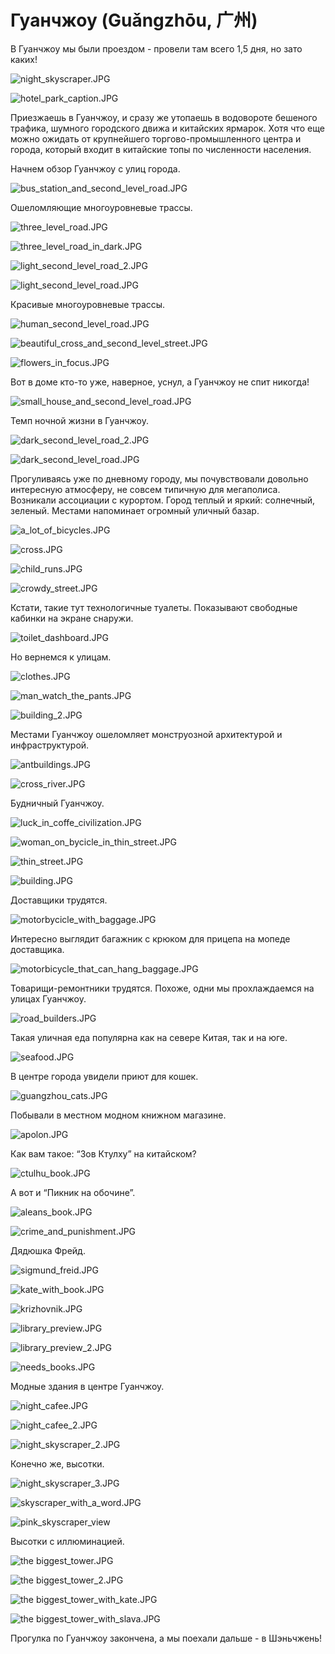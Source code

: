 
# Гуанчжоу (Guǎngzhōu, 广州)

В Гуанчжоу мы были проездом - провели там всего 1,5 дня, но зато каких!

![night_skyscraper.JPG](guangzhou/night_skyscraper.jpg)

![hotel_park_caption.JPG](guangzhou/hotel_park_caption.jpg)

Приезжаешь в Гуанчжоу, и сразу же утопаешь в водовороте бешеного трафика, шумного городского движа и китайских ярмарок. Хотя что еще можно ожидать от крупнейшего торгово-промышленного центра и города, который входит в китайские топы по численности населения.

Начнем обзор Гуанчжоу с улиц города.

![bus_station_and_second_level_road.JPG](guangzhou/bus_station_and_second_level_road.jpg)

Ошеломляющие многоуровневые трассы.

![three_level_road.JPG](guangzhou/three_level_road.jpg)

![three_level_road_in_dark.JPG](guangzhou/three_level_road_in_dark.jpg)

![light_second_level_road_2.JPG](guangzhou/light_second_level_road_2.jpg)

![light_second_level_road.JPG](guangzhou/light_second_level_road.jpg)

Красивые многоуровневые трассы.

![human_second_level_road.JPG](guangzhou/human_second_level_road.jpg)

![beautiful_cross_and_second_level_street.JPG](guangzhou/beautiful_cross_and_second_level_street.jpg)

![flowers_in_focus.JPG](guangzhou/flowers_in_focus.jpg)

Вот в доме кто-то уже, наверное, уснул, а Гуанчжоу не спит никогда!

![small_house_and_second_level_road.JPG](guangzhou/small_house_and_second_level_road.jpg)

Темп ночной жизни в Гуанчжоу.

![dark_second_level_road_2.JPG](guangzhou/dark_second_level_road_2.jpg)

![dark_second_level_road.JPG](guangzhou/dark_second_level_road.jpg)

Прогуливаясь уже по дневному городу, мы почувствовали довольно интересную атмосферу, не совсем типичную для мегаполиса. Возникали ассоциации с курортом. Город теплый и яркий: солнечный, зеленый. Местами напоминает огромный уличный базар. 

![a_lot_of_bicycles.JPG](guangzhou/a_lot_of_bicycles.jpg)

![cross.JPG](guangzhou/cross.jpg)

![child_runs.JPG](guangzhou/child_runs.jpg)

![crowdy_street.JPG](guangzhou/crowdy_street.jpg)

Кстати, такие тут технологичные туалеты. Показывают свободные кабинки на экране снаружи.

![toilet_dashboard.JPG](guangzhou/toilet_dashboard.jpg)

Но вернемся к улицам.

![clothes.JPG](guangzhou/clothes.jpg)

![man_watch_the_pants.JPG](guangzhou/man_watch_the_pants.jpg)

![building_2.JPG](guangzhou/building_2.jpg)

Местами Гуанчжоу ошеломляет монструозной архитектурой и инфраструктурой.

![antbuildings.JPG](guangzhou/antbuildings.jpg)

![cross_river.JPG](guangzhou/cross_river.jpg)

Будничный Гуанчжоу.

![luck_in_coffe_civilization.JPG](guangzhou/luck_in_coffe_civilization.jpg)

![woman_on_bycicle_in_thin_street.JPG](guangzhou/woman_on_bycicle_in_thin_street.jpg)

![thin_street.JPG](guangzhou/thin_street.jpg)

![building.JPG](guangzhou/building.jpg)

Доставщики трудятся.

![motorbycicle_with_baggage.JPG](guangzhou/motorbycicle_with_baggage.jpg)

Интересно выглядит багажник с крюком для прицепа на мопеде доставщика.

![motorbicycle_that_can_hang_baggage.JPG](guangzhou/motorbicycle_that_can_hang_baggage.jpg)

Товарищи-ремонтники трудятся. Похоже, одни мы прохлаждаемся на улицах Гуанчжоу.

![road_builders.JPG](guangzhou/road_builders.jpg)

Такая уличная еда популярна как на севере Китая, так и на юге. 

![seafood.JPG](guangzhou/seafood.jpg)

В центре города увидели приют для кошек.

![guangzhou_cats.JPG](guangzhou/guangzhou_cats.jpg)

Побывали в местном модном книжном магазине.

![apolon.JPG](guangzhou/apolon.jpg)

Как вам такое: “Зов Ктулху” на китайском?

![ctulhu_book.JPG](guangzhou/ctulhu_book.jpg)


А вот и “Пикник на обочине”.

![aleans_book.JPG](guangzhou/aleans_book.jpg)



![crime_and_punishment.JPG](guangzhou/crime_and_punishment.jpg)

Дядюшка Фрейд.

![sigmund_freid.JPG](guangzhou/sigmund_freid.jpg)

![kate_with_book.JPG](guangzhou/kate_with_book.jpg)

![krizhovnik.JPG](guangzhou/krizhovnik.jpg)

![library_preview.JPG](guangzhou/library_preview.jpg)

![library_preview_2.JPG](guangzhou/library_preview_2.jpg)

![needs_books.JPG](guangzhou/needs_books.jpg)

Модные здания в центре Гуанчжоу.

![night_cafee.JPG](guangzhou/night_cafee.jpg)

![night_cafee_2.JPG](guangzhou/night_cafee_2.jpg)

![night_skyscraper_2.JPG](guangzhou/night_skyscraper_2.jpg)

Конечно же, высотки.

![night_skyscraper_3.JPG](guangzhou/night_skyscraper_3.jpg)

![skyscraper_with_a_word.JPG](guangzhou/skyscraper_with_a_word.jpg)

![pink_skyscraper_view](guangzhou/pink_skyscrapers_view.JPG)

Высотки с иллюминацией.

![the biggest_tower.JPG](guangzhou/the_biggest_tower.jpg)

![the biggest_tower_2.JPG](guangzhou/the_biggest_tower_2.jpg)

![the biggest_tower_with_kate.JPG](guangzhou/the_biggest_tower_with_kate.jpg)

![the biggest_tower_with_slava.JPG](guangzhou/the_biggest_tower_with_slava.jpg)

Прогулка по Гуанчжоу закончена, а мы поехали дальше - в Шэньчжень!
